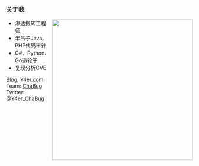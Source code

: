 ### 关于我
<img align='right' src="https://github-readme-stats.vercel.app/api?username=Y4er&show_icons=true&theme=radical" width="380">

- 渗透搬砖工程师
- 半吊子Java、PHP代码审计
- C#、Python、Go造轮子
- 复现分析CVE

Blog: [Y4er.com](http://Y4er.com)  
Team: [ChaBug](http://www.chabug.org)  
Twitter: [@Y4er_ChaBug](https://twitter.com/Y4er_ChaBug)
